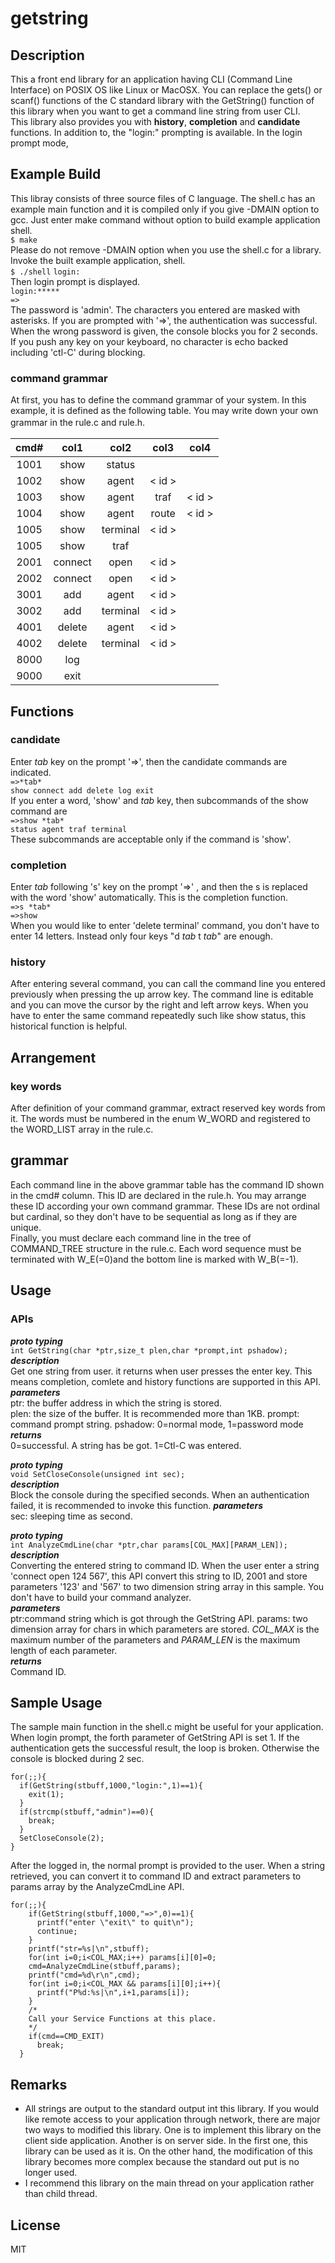 # getstring
## Description
This a front end library for an application having CLI (Command Line Interface) on POSIX OS like Linux or MacOSX. You can replace the gets() or scanf() functions of the C standard library with the GetString() function of this library when you want to get a command line string from user CLI.  
This library also provides you with **history**, **completion** and **candidate** functions. In addition to, the "login:" prompting is available. In the login prompt mode,

## Example Build
This libray consists of three source files of C language. The shell.c has an example main function and it is compiled only if you give -DMAIN option to gcc. Just enter make command without option to build example application shell.  
`$ make`   
Please do not remove -DMAIN option when you use the shell.c for a library.
Invoke the built example application, shell.  
`$ ./shell`
`login:`  
Then login prompt is displayed.  
`login:*****`  
`=>`  
The password is 'admin'. The characters you entered are masked with asterisks. If you are prompted with '=>',  the authentication was successful. When the wrong password is given, the console blocks you for 2 seconds. If you push any key on your keyboard, no character is echo backed including 'ctl-C' during blocking.  
### command grammar
At first, you has to define the command grammar of your system. In this example, it is defined as the following table. You may write down your own grammar in the rule.c and rule.h.　　

|cmd# | col1 |  col2    | col3| col4 |
|:---:|:----:|:------:|:------:|:----:|
|1001|show   |status |||
|1002|show   |agent |   < id >    ||
|1003 |show   |agent |traf| < id > |
|1004|show   |agent |route| < id >|
|1005 |show   |terminal |  < id >||
|1005 |show   |traf |||
|2001 |connect|open | < id > ||
|2002 |connect|open | < id > ||
|3001|add|agent| < id > ||
|3002|add|terminal| < id >| |
|4001|delete|agent| < id > ||
|4002|delete|terminal| < id > ||
|8000|log||||
|9000|exit|||||

## Functions
### candidate
Enter *tab* key on the prompt '=>', then the candidate commands are indicated.  
`=>*tab*`   
`show connect add delete log exit `  
If you enter a word, 'show' and *tab* key, then subcommands of the show command are  
`=>show *tab*`    
`status agent traf terminal `  
These subcommands are acceptable only if the command is 'show'.

### completion
Enter *tab*  following 's' key on the prompt '=>' , and then the s is replaced with the word 'show' automatically. This is the completion function.  
`=>s *tab* `  
`=>show`  
When you would like to enter 'delete terminal' command, you don't have to enter 14 letters.  Instead only four keys "d *tab* t *tab*" are enough.

### history
After entering several command, you can call the command line you entered previously when pressing the up arrow key. The command line is editable and you can move the cursor by the right and left arrow keys. When you have to enter the same command repeatedly such like show status, this historical function is helpful.

## Arrangement
### key words
After definition of your command grammar, extract reserved key words from it. The words must be numbered in the enum W_WORD and registered to the WORD_LIST array in the rule.c.
## grammar
Each command line in the above grammar table has the command ID shown in the cmd# column. This ID are declared in the rule.h. You may arrange these ID according your own command grammar. These IDs are not ordinal but cardinal, so they don't have to be sequential as long as if they are unique.  
Finally, you must declare each command line in the tree of COMMAND_TREE structure in the rule.c. Each word sequence must be terminated with W_E(=0)and the bottom line is marked with W_B(=-1).

## Usage
### APIs
***proto typing***   
`int GetString(char *ptr,size_t plen,char *prompt,int pshadow);`
***description***  
Get one string from user. it returns when user presses the enter key. This means completion, comlete and history functions are supported in this API.
***parameters***  
ptr: the buffer address in which the string is stored.  
plen: the size of the buffer. It is recommended more than 1KB.
prompt: command prompt string.
pshadow: 0=normal mode, 1=password mode
***returns***  
0=successful. A string has be got.
1=Ctl-C was entered.  

***proto typing***   
`void SetCloseConsole(unsigned int sec);`  
***description***  
Block the console during the specified seconds. When an authentication failed, it is recommended to invoke this function.
***parameters***  
sec: sleeping time as second.  

***proto typing***   
`int AnalyzeCmdLine(char *ptr,char params[COL_MAX][PARAM_LEN]);`  
***description***  
Converting the entered string to command ID.
When the user enter a string 'connect open 124 567', this API convert this string to ID, 2001 and store parameters '123' and '567' to two dimension string array in this sample. You don't have to build your command analyzer.  
***parameters***  
ptr:command string which is got through the GetString API.
params: two dimension array for chars in which parameters are stored.  *COL_MAX* is the maximum number of the parameters and *PARAM_LEN* is the maximum length of each parameter.  
***returns***   
Command ID.

## Sample Usage
The sample main function in the shell.c might be useful for your application.
When login prompt, the forth parameter of GetString API is set 1. If the authentication gets the successful result, the loop is broken. Otherwise the console is blocked during 2 sec.

```
for(;;){
  if(GetString(stbuff,1000,"login:",1)==1){
    exit(1);
  }   
  if(strcmp(stbuff,"admin")==0){
    break;
  }   
  SetCloseConsole(2);
}
```
After the logged in, the normal prompt is provided to the user. When a string retrieved, you can convert it to command ID and extract parameters to params array by the AnalyzeCmdLine API.
```
for(;;){
    if(GetString(stbuff,1000,"=>",0)==1){
      printf("enter \"exit\" to quit\n");
      continue;
    }   
    printf("str=%s|\n",stbuff);
    for(int i=0;i<COL_MAX;i++) params[i][0]=0;
    cmd=AnalyzeCmdLine(stbuff,params);  
    printf("cmd=%d\r\n",cmd);
    for(int i=0;i<COL_MAX && params[i][0];i++){
      printf("P%d:%s|\n",i+1,params[i]);
    }
    /*
    Call your Service Functions at this place.
    */
    if(cmd==CMD_EXIT)
      break;
  }
```
## Remarks
- All strings are output to the standard output int this library. If you would like remote access to your application through network, there are major two ways to modified this library. One is to implement this library on the client side application. Another is on server side.
In the first one, this library can be used as it is. On the other hand, the modification of this library becomes more complex because the standard out put is no longer used.
- I recommend this library on the main thread on your application rather than child thread.

## License
MIT
